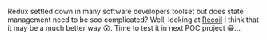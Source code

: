 Redux settled down in many software developers toolset but does state management need to be soo complicated? Well, looking at [Recoil](https://recoiljs.org/) I think that it may be a much better way 😲. Time to test it in next POC project 😁...